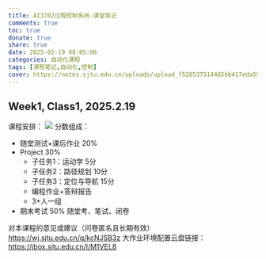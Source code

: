 ```yaml
---
title: AI3702过程控制系统-课堂笔记
comments: true
toc: true
donate: true
share: true
date: 2025-02-19 08:05:06
categories: 自动化课程
tags: [课程笔记,自动化,控制]
cover: https://notes.sjtu.edu.cn/uploads/upload_f528537514485bb417eda59aeb9690cf.png
---
```


## Week1, Class1, 2025.2.19

课程安排：
![](https://notes.sjtu.edu.cn/uploads/upload_4ca6c375d5e72e22a45555bc16f91920.png)
分数组成：
- 随堂测试+课后作业 20%
- Project 30%
  - 子任务1：运动学 5分
  - 子任务2：路径规划 10分
  - 子任务3：定位与导航 15分
  - 编程作业+答辩报告
  - 3+人一组
- 期末考试 50% 随堂考、笔试、闭卷

对本课程的意见或建议（问卷匿名且长期有效）https://wj.sjtu.edu.cn/q/kcNJSB3z
大作业环境配置云盘链接：https://jbox.sjtu.edu.cn/l/M1VEL8